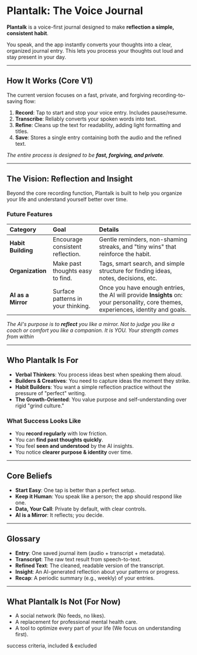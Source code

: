 # Plantalk: The Voice Journal


**Plantalk** is a voice-first journal designed to make **reflection a simple, consistent habit**.

You speak, and the app instantly converts your thoughts into a clear, organized journal entry. This lets you process your thoughts out loud and stay present in your day.

---

## How It Works (Core V1)

The current version focuses on a fast, private, and forgiving recording-to-saving flow:

1.  **Record**: Tap to start and stop your voice entry. Includes pause/resume.
2.  **Transcribe**: Reliably converts your spoken words into text.
3.  **Refine**: Cleans up the text for readability, adding light formatting and titles.
4.  **Save**: Stores a single entry containing both the audio and the refined text.

*The entire process is designed to be **fast, forgiving, and private**.*

---

## The Vision: Reflection and Insight

Beyond the core recording function, Plantalk is built to help you organize your life and understand yourself better over time.

### Future Features

| Category | Goal | Details |
| :--- | :--- | :--- |
| **Habit Building** | Encourage consistent reflection. | Gentle reminders, non-shaming streaks, and "tiny wins" that reinforce the habit. |
| **Organization** | Make past thoughts easy to find. | Tags, smart search, and simple structure for finding ideas, notes, decisions, etc. |
| **AI as a Mirror** | Surface patterns in your thinking. | Once you have enough entries, the AI will provide **Insights** on: your personality, core themes, experiences, identity and goals. |

*The AI's purpose is to **reflect** you like a mirror. Not to judge you like a coach or comfort you like a companion. It is YOU. Your strength comes from within*

---

## Who Plantalk Is For

* **Verbal Thinkers**: You process ideas best when speaking them aloud.
* **Builders & Creatives**: You need to capture ideas the moment they strike.
* **Habit Builders**: You want a simple reflection practice without the pressure of "perfect" writing.
* **The Growth-Oriented**: You value purpose and self-understanding over rigid "grind culture."

### What Success Looks Like

* You **record regularly** with low friction.
* You can **find past thoughts quickly**.
* You feel **seen and understood** by the AI insights.
* You notice **clearer purpose & identity** over time.

---

## Core Beliefs

* **Start Easy**: One tap is better than a perfect setup.
* **Keep it Human**: You speak like a person; the app should respond like one.
* **Data, Your Call**: Private by default, with clear controls.
* **AI is a Mirror**: It reflects; you decide.

---

## Glossary

* **Entry**: One saved journal item (audio + transcript + metadata).
* **Transcript**: The raw text result from speech-to-text.
* **Refined Text**: The cleaned, readable version of the transcript.
* **Insight**: An AI-generated reflection about your patterns or progress.
* **Recap**: A periodic summary (e.g., weekly) of your entries.

---

## What Plantalk Is Not (For Now)

* A social network (No feeds, no likes).
* A replacement for professional mental health care.
* A tool to optimize every part of your life (We focus on understanding first).


success criteria, included & excluded

